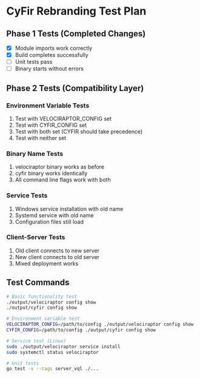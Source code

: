 # CyFir Rebranding Test Plan

## Phase 1 Tests (Completed Changes)
- [x] Module imports work correctly
- [x] Build completes successfully
- [ ] Unit tests pass
- [ ] Binary starts without errors

## Phase 2 Tests (Compatibility Layer)

### Environment Variable Tests
1. Test with VELOCIRAPTOR_CONFIG set
2. Test with CYFIR_CONFIG set  
3. Test with both set (CYFIR should take precedence)
4. Test with neither set

### Binary Name Tests
1. velociraptor binary works as before
2. cyfir binary works identically
3. All command line flags work with both

### Service Tests
1. Windows service installation with old name
2. Systemd service with old name
3. Configuration files still load

### Client-Server Tests
1. Old client connects to new server
2. New client connects to old server
3. Mixed deployment works

## Test Commands

```bash
# Basic functionality test
./output/velociraptor config show
./output/cyfir config show

# Environment variable test
VELOCIRAPTOR_CONFIG=/path/to/config ./output/velociraptor config show
CYFIR_CONFIG=/path/to/config ./output/cyfir config show

# Service test (Linux)
sudo ./output/velociraptor service install
sudo systemctl status velociraptor

# Unit tests
go test -v --tags server_vql ./...
